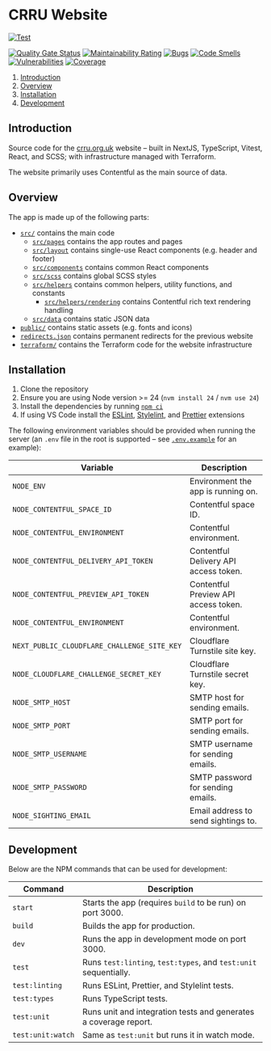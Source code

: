 # CRRU Website

[![Test](https://github.com/CRRU-UK/website/actions/workflows/main.yaml/badge.svg?branch=main)](https://github.com/CRRU-UK/website/actions/workflows/main.yaml)

[![Quality Gate Status](https://sonarcloud.io/api/project_badges/measure?project=CRRU-UK_website&metric=alert_status)](https://sonarcloud.io/summary/new_code?id=CRRU-UK_website)
[![Maintainability Rating](https://sonarcloud.io/api/project_badges/measure?project=CRRU-UK_website&metric=sqale_rating)](https://sonarcloud.io/summary/new_code?id=CRRU-UK_website)
[![Bugs](https://sonarcloud.io/api/project_badges/measure?project=CRRU-UK_website&metric=bugs)](https://sonarcloud.io/summary/new_code?id=CRRU-UK_website)
[![Code Smells](https://sonarcloud.io/api/project_badges/measure?project=CRRU-UK_website&metric=code_smells)](https://sonarcloud.io/summary/new_code?id=CRRU-UK_website)
[![Vulnerabilities](https://sonarcloud.io/api/project_badges/measure?project=CRRU-UK_website&metric=vulnerabilities)](https://sonarcloud.io/summary/new_code?id=CRRU-UK_website)
[![Coverage](https://sonarcloud.io/api/project_badges/measure?project=CRRU-UK_website&metric=coverage)](https://sonarcloud.io/summary/new_code?id=CRRU-UK_website)

1. [Introduction](#introduction)
2. [Overview](#overview)
3. [Installation](#installation)
4. [Development](#development)

## Introduction

Source code for the [crru.org.uk](https://crru.org.uk) website – built in NextJS, TypeScript, Vitest, React, and SCSS; with infrastructure managed with Terraform.

The website primarily uses Contentful as the main source of data.

## Overview

The app is made up of the following parts:

- [`src/`](src/) contains the main code
  - [`src/pages`](src/pages) contains the app routes and pages
  - [`src/layout`](src/layout) contains single-use React components (e.g. header and footer)
  - [`src/components`](src/components) contains common React components
  - [`src/scss`](src/scss) contains global SCSS styles
  - [`src/helpers`](src/helpers) contains common helpers, utility functions, and constants
    - [`src/helpers/rendering`](src/helpers/rendering) contains Contentful rich text rendering handling
  - [`src/data`](src/data) contains static JSON data
- [`public/`](public/) contains static assets (e.g. fonts and icons)
- [`redirects.json`](redirects.json) contains permanent redirects for the previous website
- [`terraform/`](terraform/) contains the Terraform code for the website infrastructure

## Installation

1. Clone the repository
2. Ensure you are using Node version >= 24 (`nvm install 24` / `nvm use 24`)
3. Install the dependencies by running [`npm ci`](https://docs.npmjs.com/cli/ci.html)
4. If using VS Code install the [ESLint](https://marketplace.visualstudio.com/items?itemName=dbaeumer.vscode-eslint), [Stylelint](https://marketplace.visualstudio.com/items?itemName=stylelint.vscode-stylelint), and [Prettier](https://marketplace.visualstudio.com/items?itemName=esbenp.prettier-vscode) extensions

The following environment variables should be provided when running the server (an `.env` file in the root is supported – see [`.env.example`](.env.example) for an example):

| Variable                                    | Description                           |
| ------------------------------------------- | ------------------------------------- |
| `NODE_ENV`                                  | Environment the app is running on.    |
| `NODE_CONTENTFUL_SPACE_ID`                  | Contentful space ID.                  |
| `NODE_CONTENTFUL_ENVIRONMENT`               | Contentful environment.               |
| `NODE_CONTENTFUL_DELIVERY_API_TOKEN`        | Contentful Delivery API access token. |
| `NODE_CONTENTFUL_PREVIEW_API_TOKEN`         | Contentful Preview API access token.  |
| `NODE_CONTENTFUL_ENVIRONMENT`               | Contentful environment.               |
| `NEXT_PUBLIC_CLOUDFLARE_CHALLENGE_SITE_KEY` | Cloudflare Turnstile site key.        |
| `NODE_CLOUDFLARE_CHALLENGE_SECRET_KEY`      | Cloudflare Turnstile secret key.      |
| `NODE_SMTP_HOST`                            | SMTP host for sending emails.         |
| `NODE_SMTP_PORT`                            | SMTP port for sending emails.         |
| `NODE_SMTP_USERNAME`                        | SMTP username for sending emails.     |
| `NODE_SMTP_PASSWORD`                        | SMTP password for sending emails.     |
| `NODE_SIGHTING_EMAIL`                       | Email address to send sightings to.   |

## Development

Below are the NPM commands that can be used for development:

| Command           | Description                                                      |
| ----------------- | ---------------------------------------------------------------- |
| `start`           | Starts the app (requires `build` to be run) on port 3000.        |
| `build`           | Builds the app for production.                                   |
| `dev`             | Runs the app in development mode on port 3000.                   |
| `test`            | Runs `test:linting`, `test:types`, and `test:unit` sequentially. |
| `test:linting`    | Runs ESLint, Prettier, and Stylelint tests.                      |
| `test:types`      | Runs TypeScript tests.                                           |
| `test:unit`       | Runs unit and integration tests and generates a coverage report. |
| `test:unit:watch` | Same as `test:unit` but runs it in watch mode.                   |
